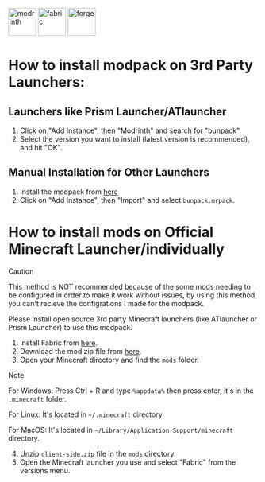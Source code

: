 <a href="https://modrinth.com/modpack/bunpack"><img alt="modrinth" height="56" src="https://cdn.jsdelivr.net/npm/@intergrav/devins-badges@3/assets/cozy/available/modrinth_vector.svg"></a> 
<img alt="fabric" height="56" src="https://cdn.jsdelivr.net/npm/@intergrav/devins-badges@3/assets/cozy/supported/fabric_vector.svg"> 
<img alt="forge" height="56" src="https://cdn.jsdelivr.net/npm/@intergrav/devins-badges@3/assets/cozy/unsupported/forge_vector.svg"> 

# How to install modpack on 3rd Party Launchers:

## Launchers like Prism Launcher/ATlauncher
1. Click on "Add Instance", then "Modrinth" and search for "bunpack".
2. Select the version you want to install (latest version is recommended), and hit "OK".

## Manual Installation for Other Launchers
1. Install the modpack from [here](https://modrinth.com/modpack/bunpack/versions)
2. Click on "Add Instance", then "Import" and select `bunpack.mrpack`.

# How to install mods on Official Minecraft Launcher/individually

> [!CAUTION]
> This method is NOT recommended because of the some mods needing to be configured in order to make it work without issues, by using this method you can't recieve the configrations I made for the modpack.
>
>  Please install open source 3rd party Minecraft launchers (like ATlauncher or Prism Launcher) to use this modpack. 

1. Install Fabric from [here](https://fabricmc.net/use/installer/).
2. Download the mod zip file from [here](https://github.com/birbkeks/bunpack/releases).
3. Open your Minecraft directory and find the `mods` folder.

> [!NOTE]
> For Windows: Press Ctrl + R and type `%appdata%` then press enter, it's in the `.minecraft` folder.
> 
> For Linux: It's located in `~/.minecraft` directory.
>
> For MacOS: It's located in `~/Library/Application Support/minecraft` directory.
  
4. Unzip `client-side.zip` file in the `mods` directory.
5. Open the Minecraft launcher you use and select "Fabric" from the versions menu.
